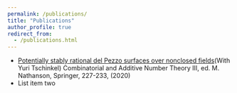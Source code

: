 ```yaml
---
permalink: /publications/
title: "Publications"
author_profile: true
redirect_from: 
  - /publications.html
---
```


  * [Potentially stably rational del Pezzo surfaces over nonclosed fields](https://kaiqi-yang1994.github.io/files/h1dp3/pdf)(With Yuri Tschinkel)
    Combinatorial and Additive Number Theory III, ed. M. Nathanson, Springer, 227-233, (2020)
  * List item two
